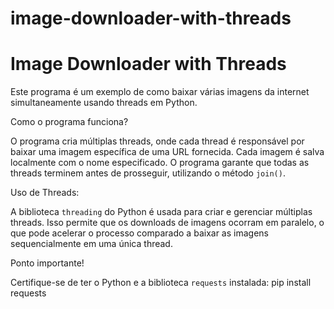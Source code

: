 # image-downloader-with-threads
# Image Downloader with Threads

Este programa é um exemplo de como baixar várias imagens da internet simultaneamente usando threads em Python.

Como o programa funciona?

O programa cria múltiplas threads, onde cada thread é responsável por baixar uma imagem específica de uma URL fornecida. Cada imagem é salva localmente com o nome especificado. O programa garante que todas as threads terminem antes de prosseguir, utilizando o método `join()`.

Uso de Threads:

A biblioteca `threading` do Python é usada para criar e gerenciar múltiplas threads. Isso permite que os downloads de imagens ocorram em paralelo, o que pode acelerar o processo comparado a baixar as imagens sequencialmente em uma única thread.

Ponto importante!

Certifique-se de ter o Python e a biblioteca `requests` instalada:
   pip install requests

